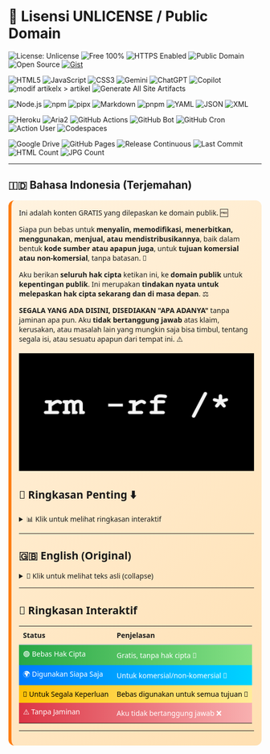 [](https://frijal.github.io/index.html)

# 🌟 Lisensi UNLICENSE / Public Domain
![License: Unlicense](https://img.shields.io/badge/License-Unlicense-blue?logo=open-source-initiative&logoColor=white)
![Free 100%](https://img.shields.io/badge/Free-100%25-brightgreen?logo=opensourceinitiative&logoColor=white)
![HTTPS Enabled](https://img.shields.io/badge/HTTPS-Enabled-blue?logo=letsencrypt&logoColor=white)
![Public Domain](https://img.shields.io/badge/Public%20Domain-Yes-orange?logo=creative-commons&logoColor=white)
![Open Source](https://img.shields.io/badge/Open%20Source-Yes-blue?logo=github&logoColor=white)
[![Gist](https://img.shields.io/badge/Gist-Available-black?logo=github&logoColor=white)](https://gist.github.com/frijal)

![HTML5](https://img.shields.io/badge/HTML5-Yes-orange?logo=html5&logoColor=white)
![JavaScript](https://img.shields.io/badge/JavaScript-Yes-yellow?logo=javascript&logoColor=black)
![CSS3](https://img.shields.io/badge/CSS3-Yes-blue?logo=css3&logoColor=white)
![Gemini](https://img.shields.io/badge/Gemini-Yes-blueviolet?logo=google&logoColor=white)
![ChatGPT](https://img.shields.io/badge/ChatGPT-Yes-blue?logo=openai&logoColor=white)
![Copilot](https://img.shields.io/badge/Copilot-Yes-purple?logo=github&logoColor=white)
![modif artikelx > artikel](https://github.com/frijal/frijal.github.io/actions/workflows/modif-artikelX-artikel.yml/badge.svg?branch=main&logo=githubactions&logoColor=white)
![Generate All Site Artifacts](https://github.com/frijal/frijal.github.io/actions/workflows/generate-json-xml.yml/badge.svg?branch=main&logo=githubactions&logoColor=white)

![Node.js](https://img.shields.io/badge/Node.js-Yes-339933?logo=node.js&logoColor=white)
![npm](https://img.shields.io/badge/npm-Yes-CB3837?logo=npm&logoColor=white)
![pipx](https://img.shields.io/badge/pipx-Yes-3776AB?logo=python&logoColor=white)
![Markdown](https://img.shields.io/badge/Markdown-Yes-000000?logo=markdown&logoColor=white)
![pnpm](https://img.shields.io/badge/pnpm-Yes-F69220?logo=pnpm&logoColor=white)
![YAML](https://img.shields.io/badge/YAML-Yes-6f9eaf?logo=yaml&logoColor=white)
![JSON](https://img.shields.io/badge/JSON-Yes-000000?logo=json&logoColor=white)
![XML](https://img.shields.io/badge/XML-Yes-orange?logo=w3c&logoColor=white)

![Heroku](https://img.shields.io/badge/Heroku-Yes-430098?logo=heroku&logoColor=white)
![Aria2](https://img.shields.io/badge/Aria2-Yes-green?logo=aria2&logoColor=white)
![GitHub Actions](https://img.shields.io/badge/GitHub%20Actions-Yes-2088FF?logo=githubactions&logoColor=white)
![GitHub Bot](https://img.shields.io/badge/GitHub%20Bot-Active-blue?logo=github&logoColor=white)
![GitHub Cron](https://img.shields.io/badge/GitHub%20Cron-Scheduled-2f363d?logo=github&logoColor=white)
![Action User](https://img.shields.io/badge/Action%20User-Yes-orange?logo=github&logoColor=white)
![Codespaces](https://img.shields.io/badge/Codespaces-Ready-2f363d?logo=github&logoColor=white)

![Google Drive](https://img.shields.io/badge/Google%20Drive-Available-34A853?logo=googledrive&logoColor=white)
![GitHub Pages](https://img.shields.io/badge/GitHub%20Pages-Yes-blue?logo=github&logoColor=white)
![Release Continuous](https://img.shields.io/badge/Release-Continuous-orange?logo=github&logoColor=white)
![Last Commit](https://img.shields.io/github/last-commit/frijal/frijal.github.io?logo=github&logoColor=white)
![HTML Count](https://img.shields.io/endpoint?url=https://frijal.github.io/ext/html_count_badge.json&logo=html5&logoColor=white)
![JPG Count](https://img.shields.io/endpoint?url=https://frijal.github.io/ext/jpg_count_badge.json&logo=file&logoColor=white)

---

## 🇮🇩 Bahasa Indonesia (Terjemahan)

<div style="background: linear-gradient(135deg, #fff3e0, #ffe0b2); padding: 15px; border-radius: 12px; border-left: 6px solid #fd7e14; font-family: 'Segoe UI', sans-serif; margin-top:10px;">
Ini adalah konten GRATIS yang dilepaskan ke domain publik. 🆓

Siapa pun bebas untuk <strong>menyalin, memodifikasi, menerbitkan, menggunakan, menjual, atau mendistribusikannya</strong>, baik dalam bentuk <strong>kode sumber atau apapun juga</strong>, untuk <strong>tujuan komersial atau non-komersial</strong>, tanpa batasan. 🔄

Aku berikan <strong>seluruh hak cipta</strong> ketikan ini, ke <strong>domain publik</strong> untuk <strong>kepentingan publik</strong>.
Ini merupakan <strong>tindakan nyata untuk melepaskan hak cipta sekarang dan di masa depan</strong>. ⚖️

<strong>SEGALA YANG ADA DISINI, DISEDIAKAN "APA ADANYA"</strong> tanpa jaminan apa pun.
Aku <strong>tidak bertanggung jawab</strong> atas klaim, kerusakan, atau masalah lain yang mungkin saja bisa timbul, tentang segala isi, atau sesuatu apapun dari tempat ini. ⚠️

<div align=center>

![thumbnail](/thumbnail.jpg?raw=true)

</div>

## 📝 Ringkasan Penting ⬇️

<details>
<summary>📊 Klik untuk melihat ringkasan interaktif</summary>

<div style="display: flex; flex-direction: column; gap: 12px; margin-top: 10px;">

<div style="background: linear-gradient(90deg, #28a745, #85e085); padding: 12px; border-radius: 10px; font-weight: bold; color: white; transition: transform 0.3s;" onmouseover="this.style.transform='scale(1.03)'" onmouseout="this.style.transform='scale(1)'">
🟢 Bebas Hak Cipta: Kode ini gratis dan tidak dibebani hak cipta. 🎉
</div>

<div style="background: linear-gradient(90deg, #007BFF, #00d4ff); padding: 12px; border-radius: 10px; font-weight: bold; color: white; transition: transform 0.3s;" onmouseover="this.style.transform='scale(1.03)'" onmouseout="this.style.transform='scale(1)'">
🌐 Bebas Digunakan Siapa Saja: Siapa pun boleh menyalin, memodifikasi, menerbitkan, menggunakan, menjual, atau mendistribusikan kode ini. 🤝
</div>

<div style="background: linear-gradient(90deg, #ffc107, #ffec99); padding: 12px; border-radius: 10px; font-weight: bold; color: black; transition: transform 0.3s;" onmouseover="this.style.transform='scale(1.03)'" onmouseout="this.style.transform='scale(1)'">
🎯 Untuk Segala Keperluan: Bisa digunakan untuk tujuan komersial atau non-komersial, tanpa batasan. 🚀
</div>

<div style="background: linear-gradient(90deg, #dc3545, #f8b0b0); padding: 12px; border-radius: 10px; font-weight: bold; color: white; transition: transform 0.3s;" onmouseover="this.style.transform='scale(1.03)'" onmouseout="this.style.transform='scale(1)'">
⚠️ Tanpa Jaminan: Disediakan "APA ADANYA". Aku tidak bertanggung jawab atas klaim, kerusakan, atau jika ada terjadi sesuatu yang lainnya. ❌
</div>

</div>

</details>

---

## 🇬🇧 English (Original)

<details>
<summary>📖 Klik untuk melihat teks asli (collapse)</summary>

<div style="background: linear-gradient(135deg, #e0f7fa, #b2ebf2); padding: 15px; border-radius: 12px; border-left: 6px solid #007BFF; font-family: 'Segoe UI', sans-serif; margin-top:10px;">
This is free and unencumbered software released into the public domain. 🆓

Anyone is free to <strong>copy, modify, publish, use, compile, sell, or distribute</strong> this software, either in source code form or as a compiled binary, for <strong>any purpose</strong>, commercial or non-commercial, and by any means. 🔄

In jurisdictions that recognize copyright laws, the author(s) dedicate <strong>all copyright interest to the public domain</strong>. This is done <strong>for the benefit of the public</strong>, not heirs or successors. This dedication <strong>perpetually relinquishes all present and future rights</strong> under copyright law. ⚖️

<strong>THE SOFTWARE IS PROVIDED "AS IS"</strong> without warranty of any kind, express or implied. Authors are <strong>not liable</strong> for any claims, damages, or issues arising from the use of this software. ⚠️

</div>

</details>

---

## 🚀 Ringkasan Interaktif

<table style="width:100%; border-collapse: collapse; text-align: left; margin-top:10px;">
<tr>
<th style="padding: 8px; border-bottom: 2px solid #ccc;">Status</th>
<th style="padding: 8px; border-bottom: 2px solid #ccc;">Penjelasan</th>
</tr>
<tr style="background: linear-gradient(90deg, #28a745, #85e085); color:white;" title="Bebas Hak Cipta 🎉">
<td style="padding: 8px;">🟢 Bebas Hak Cipta</td>
<td style="padding: 8px;">Gratis, tanpa hak cipta 🎉</td>
</tr>
<tr style="background: linear-gradient(90deg, #007BFF, #00d4ff); color:white;" title="Digunakan Siapa Saja 🤝">
<td style="padding: 8px;">🌍 Digunakan Siapa Saja</td>
<td style="padding: 8px;">Untuk komersial/non-komersial 🤝</td>
</tr>
<tr style="background: linear-gradient(90deg, #ffc107, #ffec99); color:black;" title="Untuk Segala Keperluan 🚀">
<td style="padding: 8px;">🎯 Untuk Segala Keperluan</td>
<td style="padding: 8px;">Bebas digunakan untuk semua tujuan 🚀</td>
</tr>
<tr style="background: linear-gradient(90deg, #dc3545, #f8b0b0); color:white;" title="Tanpa Jaminan ❌">
<td style="padding: 8px;">⚠️ Tanpa Jaminan</td>
<td style="padding: 8px;">Aku tidak bertanggung jawab ❌</td>
</tr>
</table>

---
